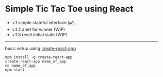 # Simple Tic Tac Toe using React

- v.1 simple stateful interface (✔️)
- v.1.2 alert for winner (WIP)
- v.1.3 reset initial state (WIP)

***

basic setup using [create-react-app](https://facebook.github.io/react/docs/installation.html)

```
npm install -g create-react-app
create-react-app name_of_app
cd name_of_app
npm start
```
